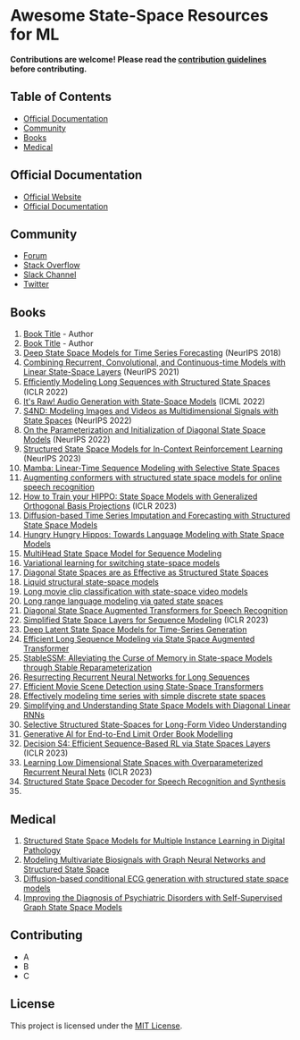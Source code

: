 # Awesome State-Space Resources for ML

**Contributions are welcome! Please read the [contribution guidelines](#contributing) before contributing.**

## Table of Contents

- [Official Documentation](#official-documentation)
- [Community](#community)
- [Books](#books)
- [Medical](#medical)

## Official Documentation

- [Official Website](https://example.com)
- [Official Documentation](https://example.com/docs)

## Community

- [Forum](https://example.com/forum)
- [Stack Overflow](https://stackoverflow.com/questions/tagged/[topic])
- [Slack Channel](https://example.slack.com)
- [Twitter](https://twitter.com/[topic])

## Books

1. [Book Title](https://example.com/book1) - Author
2. [Book Title](https://example.com/book2) - Author
3. [Deep State Space Models for Time Series Forecasting](https://proceedings.neurips.cc/paper_files/paper/2018/file/5cf68969fb67aa6082363a6d4e6468e2-Paper.pdf) (NeurIPS 2018)
4. [Combining Recurrent, Convolutional, and Continuous-time Models with Linear State-Space Layers](https://arxiv.org/abs/2110.13985) (NeurIPS 2021)
5. [Eﬃciently Modeling Long Sequences with Structured State Spaces](https://arxiv.org/abs/2110.13985) (ICLR 2022)
6. [It's Raw! Audio Generation with State-Space Models](https://arxiv.org/abs/2202.09729) (ICML 2022)
7. [S4ND: Modeling Images and Videos as Multidimensional Signals with State Spaces](https://arxiv.org/abs/2210.06583) (NeurIPS 2022)
8. [On the Parameterization and Initialization of Diagonal State Space Models](https://arxiv.org/abs/2206.11893) (NeurIPS 2022)
9. [Structured State Space Models for In-Context Reinforcement Learning](https://arxiv.org/pdf/2303.03982.pdf) (NeurIPS 2023)
10. [Mamba: Linear-Time Sequence Modeling with Selective State Spaces](https://arxiv.org/abs/2312.00752)
11. [Augmenting conformers with structured state space models for online speech recognition](https://arxiv.org/abs/2309.08551)
12. [How to Train your HIPPO: State Space Models with Generalized Orthogonal Basis Projections](https://arxiv.org/abs/2206.12037) (ICLR 2023)
13. [Diffusion-based Time Series Imputation and Forecasting with Structured State Space Models](https://arxiv.org/abs/2208.09399)
14. [Hungry Hungry Hippos: Towards Language Modeling with State Space Models](https://arxiv.org/abs/2212.14052)
15. [MultiHead State Space Model for Sequence Modeling](https://arxiv.org/abs/2305.12498)
16. [Variational learning for switching state-space models](https://www.cs.toronto.edu/~hinton/absps/switch.pdf)
17. [Diagonal State Spaces are as Effective as Structured State Spaces](https://arxiv.org/abs/2203.14343)
18. [Liquid structural state-space models](https://arxiv.org/pdf/2209.12951.pdf)
19. [Long movie clip classification with state-space video models](https://arxiv.org/abs/2204.01692)
20. [Long range language modeling via gated state spaces](https://arxiv.org/abs/2206.13947)
21. [Diagonal State Space Augmented Transformers for Speech Recognition](https://arxiv.org/abs/2302.14120)
22. [Simplified State Space Layers for Sequence Modeling](https://arxiv.org/abs/2208.04933) (ICLR 2023)
23. [Deep Latent State Space Models for Time-Series Generation](https://arxiv.org/abs/2212.12749)
24. [Efficient Long Sequence Modeling via State Space Augmented Transformer](https://arxiv.org/abs/2212.08136)
25. [StableSSM: Alleviating the Curse of Memory in State-space Models through Stable Reparameterization](https://arxiv.org/abs/2311.14495)
26. [Resurrecting Recurrent Neural Networks for Long Sequences](https://arxiv.org/abs/2303.06349)
27. [Efficient Movie Scene Detection using State-Space Transformers](https://arxiv.org/abs/2212.14427)
28. [Effectively modeling time series with simple discrete state spaces](https://arxiv.org/abs/2303.09489)
29. [Simplifying and Understanding State Space Models with Diagonal Linear RNNs](https://arxiv.org/pdf/2212.00768.pdf)
30. [Selective Structured State-Spaces for Long-Form Video Understanding](https://arxiv.org/abs/2303.14526)
31. [Generative AI for End-to-End Limit Order Book Modelling](https://arxiv.org/abs/2309.00638)
32. [Decision S4: Efficient Sequence-Based RL via State Spaces Layers](https://arxiv.org/abs/2306.05167) (ICLR 2023)
33. [Learning Low Dimensional State Spaces with Overparameterized Recurrent Neural Nets](https://arxiv.org/abs/2210.14064) (ICLR 2023)
34. [Structured State Space Decoder for Speech Recognition and Synthesis](https://arxiv.org/abs/2210.17098)
35. 

## Medical
1. [Structured State Space Models for Multiple Instance Learning in Digital Pathology](https://arxiv.org/abs/2306.15789)
2. [Modeling Multivariate Biosignals with Graph Neural Networks and Structured State Space](https://arxiv.org/abs/2211.11176)
3. [Diffusion-based conditional ECG generation with structured state space models](https://arxiv.org/abs/2301.08227)
4. [Improving the Diagnosis of Psychiatric Disorders with Self-Supervised Graph State Space Models](https://arxiv.org/pdf/2206.03331.pdf)

## Contributing

- A
- B
- C

## License

This project is licensed under the [MIT License](LICENSE).
